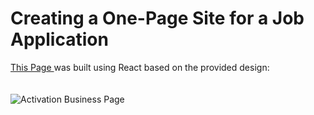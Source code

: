 # Creating a One-Page Site for a Job Application
<a href="https://omar-ker.github.io/Nomad/" target="_blank">This Page </a>was built using React based on the provided design:
<br><br><br>
![Activation Business Page](assets/Activation_Business_page-0001.jpg)
